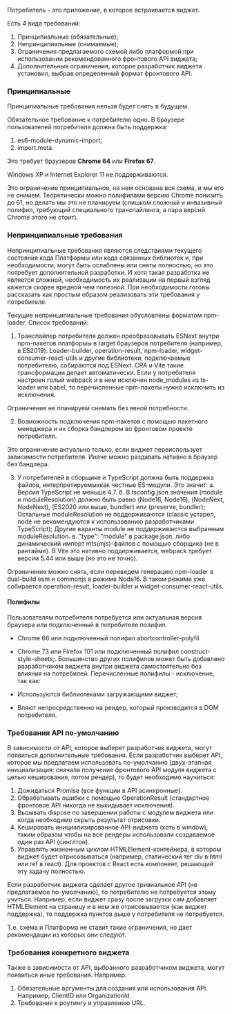 Потребитель - это приложение, в которое встраивается виджет.

Есть 4 вида требований:

1. Принципиальные (обязательные);
2. Непринципиальные (снимаемые);
3. Ограничения предлагаемого схемой либо платформой при использовании рекомендованного фронтового API виджета;
4. Дополнительные ограничения, которое разработчик виджета установил, выбрав определенный формат фронтового API.


### Принципиальные
Принципиальные требования нельзя будет снять в будущем.

Обязательное требование к потребителю одно. В браузере пользователей потребителя должна быть поддержка:

1. es6-module-dynamic-import;
2. import.meta.

Это требует браузеров **Chrome 64** или **Firefox 67**.

Windows XP и Internet Explorer 11 не поддерживаются.

Это ограничение принципиальное, на нем основана вся схема, и мы его не снимем. Теоретически можно полифилами версию Chrome понизить до 61, но делать мы это не планируем (слишком сложный и инвазивный полифил, требующий специального транспайлинга, а пара версий Chrome этого не стоит).

### Непринципиальные требования

Непринципиальные требования являются следствиями текущего состояния кода Платформы или кода связанных библиотек и, при необходимости, могут быть ослаблены или сняты полностью, но это потребует дополнительной разработки. И хотя такая разработка не является сложной, необходимость их реализации на первый взгляд кажется скорее вредной чем полезной. При необходимости готовы рассказать как простым образом реализовать эти требования у потребителя.

Текущие непринципиальные требования обусловлены форматом npm-loader. Список требований:

1. Транспайлер потребителя должен преобразовывать ESNext внутри npm-пакетов платформы в target браузеров потребителя (например, в ES2019). Loader-builder, operation-result, npm-loader, widget-consumer-react-utils и другие библиотеки, подключаемые потребителю, cобираются под ESNext. CRA и Vite такие трансформации делает автоматически. Если у потребителя настроен голый webpack и в нем исключен node_modules из ts-loader или babel, то перечисленные npm-пакеты нужно исключить из исключения.

Ограничение не планируем снимать без явной потребности.

2. Возможность подключения npm-пакетов с помощью пакетного менеджера и их сборка бандлером во фронтовом проекте потребителя.

Это ограничение актуально только, если виджет переиспользует зависимости потребителя. Иначе можно раздавать нативно в браузер без бандлера.

3. У потребителей в сборщике и TypeScript должна быть поддержка файлов, интерпретируемыхкак честные ES-модули. Это значит:
а. Версия TypeScript не меньше 4.7.
б. В tsconfig.json значения (module и moduleResolution) должно быть равно (Node16, Node16), (NodeNext, NodeNext), (ES2020 или выше, bundler) или (preserve, bundler); Остальные moduleResolution не поддерживаются (classic устарел, node не рекомендуются к использованию разработчиками TypeScript); Другие варанты module не поддерживаются выбранным moduleResolution.
в. "type": "module" в package.json, либо динамический импорт mts(mjs)-файлов с помощью сборщика (не в рантайме). В Vite это нативно поддерживается, webpack требует версии 5.44 или выше (но это не точно).

Ограничение можно снять, если переведем генерацию npm-loader в dual-build esm и commonjs в режиме Node16. В таком режиме уже собирается operation-result, loader-builder и widget-consumer-react-utils. 


#### Полифилы
Пользователям потребителя потребуется или актуальная версия браузера или подключенный в потребителе полифил:

* Chrome 66 или подключенный полифил abortcontroller-polyfil.
* Chrome 73 или Firefox 101 или подключенный полифил construct-style-sheets;.
Большинство других полифилов может быть добавлено разработчиком виджета внутри виджета самостоятельно без влияния на потребилей. Перечисленные полифилы - исключение, так как:

* Используются библиотеками загружающими виджет;
* Вляют непросредственно на рендер, который производится в DOM потребителя.

### Требования API по-умолчанию
В зависимости от API, которое выберет разработчик виджета, могут появиться дополнительные требования. Если разработчик выберет API, которое мы предлагаем использовать по-умолчанию (двух-этапная инициализация: сначала получение фронтового API модуля виджета с целью кеширования, потом рендер), то будет необходимо научиться:

1. Дожидаться Promise (все функции в API асинхронные).
2. Обрабатывать ошибки с помощью OperationResult (стандартное фронтовое API никогда не выкидывает исключения).
3. Вызывать dispose по завершении работы с модулем виджета или когда необходимо скрыть результат отрисовки.
4. Кешировать инициализированное API-виджета (хоть в window), таким образом чтобы на все рендеры использовали создаваемое один раз API (синглтон).
5. Управлять жизненным циклом HTMLElement-контейнера, в котором виджет будет отрисовываться (например, статический тег div в html или ref в react). Для проектов с React есть компонент, решающий эту задачу полностью.


Если разработчик виджета сделает другое тривиальное API (не предлагаемое по-умолчанию), то потребителю не потребуется этому учиться. Например, если виджет сразу после загрузки сам добавляет HTMLElement на страницу и в нем же отрисовывается (как виджет поддержка), то поддержка пунктов выше у потребителя не потребуется.

Т.е. схема и Платформа не ставит такие ограничения, но дает рекомендации из которых они следуют.

### Требования конкретного виджета
Также в зависимости от API, выбранного разработчиком виджета, могут появиться иные требования. Например:

1. Обязательные аргументы для создания или использования API. Например, ClientID или OrganizationId.
2. Требования к роутингу и управлению URL.